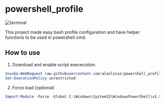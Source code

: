 # powershell_profile

![terminal](https://upload.wikimedia.org/wikipedia/commons/a/af/PowerShell_Core_6.0_icon.png)

This project made easy bash profile configuration and have helper functions to be used in powershell cmd.

## How to use 

1. Download and enable script exececution.
```powershell
Invoke-WebRequest raw.githubusercontent.com/alanlivio/powershell_profile/master/powershell_profile.ps1 -OutFile C:\Windows\System32\WindowsPowerShell\v1.0\profile.ps1
Set-ExecutionPolicy unrestricted
```

2. Force load (optional)
```powershell
Import-Module -Force -Global C:\Windows\System32\WindowsPowerShell\v1.0\profile.ps1
```
